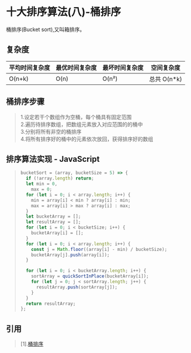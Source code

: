 # 十大排序算法(八)-桶排序

桶排序(Bucket sort),又叫箱排序。

## 复杂度

| 平均时间复杂度 | 最优时间复杂度 | 最坏时间复杂度 | 空间复杂度   |
| -------------- | -------------- | -------------- | ------------ |
| O(n+k)         | O(n)           | O(n²)          | 总共 O(n\*k) |


## 桶排序步骤
> 1.设定若干个数组作为空桶，每个桶具有固定范围  
> 2.遍历待排序数组，把数组元素放入对应范围的的桶中  
> 3.分别将所有非空的桶排序  
> 4.将所有排序好的桶中的元素依次放回，获得排序好的数组

## 排序算法实现 - JavaScript
> ```JavaScript
> bucketSort = (array, bucketSize = 5) => {
>   if (!array.length) return;
>   let min = 0,
>     max = 0;
>   for (let i = 0; i < array.length; i++) {
>     min = array[i] < min ? array[i] : min;
>     max = array[i] > max ? array[i] : max;
>   }
>   let bucketArray = [];
>   let resultArray = [];
>   for (let i = 0; i < bucketSize; i++) {
>     bucketArray[i] = [];
>   }
>   for (let i = 0; i < array.length; i++) {
>     const j = Math.floor((array[i] - min) / bucketSize);
>     bucketArray[j].push(array[i]);
>   }
> 
>   for (let i = 0; i < bucketArray.length; i++) {
>     sortArray = quickSortInPlace(bucketArray[i]);
>     for (let j = 0; j < sortArray.length; j++) {
>       resultArray.push(sortArray[j]);
>     }
>   }
>   return resultArray;
> };
> ```

## 引用
> [1].[桶排序](https://zh.wikipedia.org/wiki/%E6%A1%B6%E6%8E%92%E5%BA%8F)